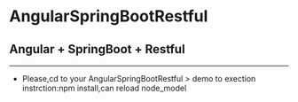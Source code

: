 # AngularSpringBootRestful
## Angular + SpringBoot + Restful
-----------------------------------------
* Please,cd to your AngularSpringBootRestful > demo to exection instrction:npm install,can reload node_model 
